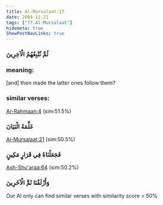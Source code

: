 ```yaml
---
title: Al-Mursalaat:17
date: 2004-11-21
tags: ["77.Al-Mursalaat"]
hidemeta: true 
ShowPostNavLinks: true 
---
```

### ثُمَّ نُتْبِعُهُمُ الْآخِرِينَ
### meaning: 
[and] then made the latter ones follow them?
### similar verses: 

[Ar-Rahmaan:4](/55/4) (sim:51.5%)

### عَلَّمَهُ الْبَيَانَ

[Al-Mursalaat:21](/77/21) (sim:50.5%)

### فَجَعَلْنَاهُ فِي قَرَارٍ مَكِينٍ

[Ash-Shu'araa:64](/26/64) (sim:50.2%)

### وَأَزْلَفْنَا ثَمَّ الْآخَرِينَ

Our AI only can find similar verses with similarity score > 50% 

